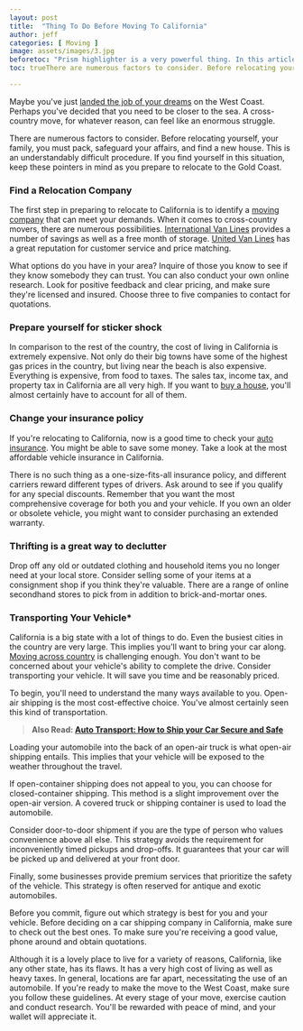 ```yaml
---
layout: post
title:  "Thing To Do Before Moving To California"
author: jeff
categories: [ Moving ]
image: assets/images/3.jpg
beforetoc: "Prism highlighter is a very powerful thing. In this article I'm going to show you what you can actually do with it, some tricks and tips while editing your post. Tocs is also enabled as you can see in summary."
toc: trueThere are numerous factors to consider. Before relocating yourself, your family, you must pack, safeguard your affairs, and find a new house. This is an understandably difficult procedure. If you find yourself in this situation, keep these pointers in mind as you prepare to relocate to the Gold Coast.

---
```

Maybe you've just [landed the job of your dreams](https://www.jobssearches.org/blog/tips-for-finding-a-job-in-a-different-state/) on the West Coast. Perhaps you've decided that you need to be closer to the sea. A cross-country move, for whatever reason, can feel like an enormous struggle.

There are numerous factors to consider. Before relocating yourself, your family, you must pack, safeguard your affairs, and find a new house. This is an understandably difficult procedure. If you find yourself in this situation, keep these pointers in mind as you prepare to relocate to the Gold Coast.



### **Find a Relocation Company**



The first step in preparing to relocate to California is to identify a [moving company](https://www.wowmover.com/best-interstate-moving-companies/) that can meet your demands. When it comes to cross-country movers, there are numerous possibilities. [International Van Lines](https://www.wowmover.com/international-van-lines) provides a number of savings as well as a free month of storage. [United Van Lines](https://www.wowmover.com/united-van-lines) has a great reputation for customer service and price matching.

What options do you have in your area? Inquire of those you know to see if they know somebody they can trust. You can also conduct your own online research. Look for positive feedback and clear pricing, and make sure they're licensed and insured. Choose three to five companies to contact for quotations.



### **Prepare yourself for sticker shock**


In comparison to the rest of the country, the cost of living in California is extremely expensive. Not only do their big towns have some of the highest gas prices in the country, but living near the beach is also expensive. Everything is expensive, from food to taxes. The sales tax, income tax, and property tax in California are all very high. If you want to [buy a house](https://www.wowmover.com/house-hunting-tips-for-moving-out-of-state/), you'll almost certainly have to account for all of them.


### **Change your insurance policy**


If you're relocating to California, now is a good time to check your [auto insurance](https://www.quotetool.net/home-insurance). You might be able to save some money. Take a look at the most affordable vehicle insurance in California.


There is no such thing as a one-size-fits-all insurance policy, and different carriers reward different types of drivers. Ask around to see if you qualify for any special discounts. Remember that you want the most comprehensive coverage for both you and your vehicle. If you own an older or obsolete vehicle, you might want to consider purchasing an extended warranty.


### **Thrifting is a great way to declutter**


Drop off any old or outdated clothing and household items you no longer need at your local store. Consider selling some of your items at a consignment shop if you think they're valuable. There are a range of online secondhand stores to pick from in addition to brick-and-mortar ones.

### **Transporting Your Vehicle***


California is a big state with a lot of things to do. Even the busiest cities in the country are very large. This implies you'll want to bring your car along. [Moving across country](https://www.wowmover.com/cheap-ways-to-move/) is challenging enough. You don't want to be concerned about your vehicle's ability to complete the drive. Consider transporting your vehicle. It will save you time and be reasonably priced.

To begin, you'll need to understand the many ways available to you. Open-air shipping is the most cost-effective choice. You've almost certainly seen this kind of transportation.



> **Also Read: [Auto Transport: How to Ship your Car Secure and Safe](https://www.wowmover.com/auto-transport/)**

Loading your automobile into the back of an open-air truck is what open-air shipping entails. This implies that your vehicle will be exposed to the weather throughout the travel.

If open-container shipping does not appeal to you, you can choose for closed-container shipping. This method is a slight improvement over the open-air version. A covered truck or shipping container is used to load the automobile.


Consider door-to-door shipment if you are the type of person who values convenience above all else. This strategy avoids the requirement for inconveniently timed pickups and drop-offs. It guarantees that your car will be picked up and delivered at your front door.

Finally, some businesses provide premium services that prioritize the safety of the vehicle. This strategy is often reserved for antique and exotic automobiles.

Before you commit, figure out which strategy is best for you and your vehicle. Before deciding on a car shipping company in California, make sure to check out the best ones. To make sure you're receiving a good value, phone around and obtain quotations.









Although it is a lovely place to live for a variety of reasons, California, like any other state, has its flaws. It has a very high cost of living as well as heavy taxes. In general, locations are far apart, necessitating the use of an automobile. If you're ready to make the move to the West Coast, make sure you follow these guidelines. At every stage of your move, exercise caution and conduct research. You'll be rewarded with peace of mind, and your wallet will appreciate it.
